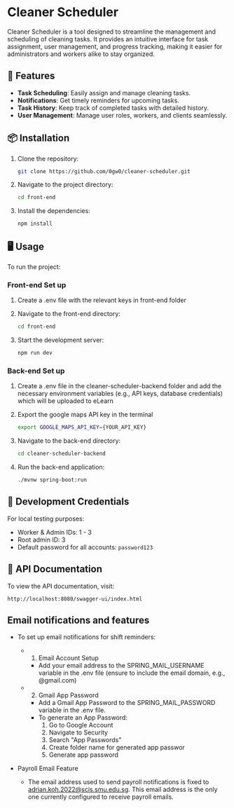 # Cleaner Scheduler

Cleaner Scheduler is a tool designed to streamline the management and scheduling of cleaning tasks. It provides an intuitive interface for task assignment, user management, and progress tracking, making it easier for administrators and workers alike to stay organized.

## 🚀 Features

- **Task Scheduling**: Easily assign and manage cleaning tasks.
- **Notifications**: Get timely reminders for upcoming tasks.
- **Task History**: Keep track of completed tasks with detailed history.
- **User Management**: Manage user roles, workers, and clients seamlessly.

## 📦 Installation

1. Clone the repository:
   ```bash
   git clone https://github.com/0gw0/cleaner-scheduler.git
   ```

2. Navigate to the project directory:
   ```bash
   cd front-end
   ```

3. Install the dependencies:
   ```bash
   npm install
   ```

## 🖥️ Usage

To run the project:

### Front-end Set up

1. Create a .env file with the relevant keys in front-end folder

2. Navigate to the front-end directory:
   ```bash
   cd front-end
   ```

3. Start the development server:
   ```bash
   npm run dev
   ```

### Back-end Set up

1. Create a .env file in the cleaner-scheduler-backend folder and add the necessary environment variables (e.g., API keys, database credentials) which will be uploaded to eLearn

2. Export the google maps API key in the terminal
   ```bash
   export GOOGLE_MAPS_API_KEY={YOUR_API_KEY}
   ```

3. Navigate to the back-end directory:
   ```bash
   cd cleaner-scheduler-backend
   ```

4. Run the back-end application:
   ```bash
   ./mvnw spring-boot:run
   ```

## 🔑 Development Credentials

For local testing purposes:
- Worker & Admin IDs: 1 - 3
- Root admin ID: 3
- Default password for all accounts: `password123`

## 📝 API Documentation

To view the API documentation, visit:
```
http://localhost:8080/swagger-ui/index.html
```

## Email notifications and features

- To set up email notifications for shift reminders:
   - 1. Email Account Setup
      - Add your email address to the SPRING_MAIL_USERNAME variable in the .env file (ensure to include the email domain, e.g., @gmail.com)
   - 2. Gmail App Password
      - Add a Gmail App Password to the SPRING_MAIL_PASSWORD variable in the .env file.
      - To generate an App Password:
         1. Go to Google Account
         2. Navigate to Security
         3. Search "App Passwords"
         4. Create folder name for generated app passwor
         5. Generate app password

- Payroll Email Feature
   - The email address used to send payroll notifications is fixed to adrian.koh.2022@scis.smu.edu.sg. This email address is the only one currently configured to receive payroll emails.


